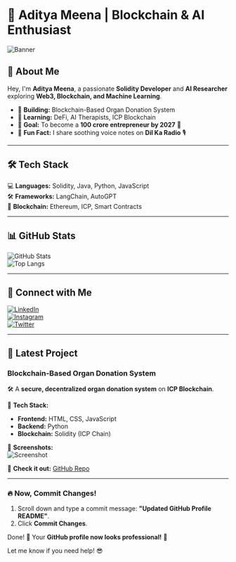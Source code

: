 # 🚀 Aditya Meena | Blockchain & AI Enthusiast  

![Banner](https://your-banner-url.com)  

## 👋 About Me  
Hey, I'm **Aditya Meena**, a passionate **Solidity Developer** and **AI Researcher** exploring **Web3, Blockchain, and Machine Learning**.  

- 🔗 **Building:** Blockchain-Based Organ Donation System  
- 🌱 **Learning:** DeFi, AI Therapists, ICP Blockchain  
- 🎯 **Goal:** To become a **100 crore entrepreneur by 2027** 🚀  
- 🎤 **Fun Fact:** I share soothing voice notes on **Dil Ka Radio** 🎙️  

---

## 🛠 Tech Stack  
💻 **Languages:** Solidity, Java, Python, JavaScript  
🛠️ **Frameworks:** LangChain, AutoGPT  
🔗 **Blockchain:** Ethereum, ICP, Smart Contracts  

---

## 📊 GitHub Stats  

![GitHub Stats](https://github-readme-stats.vercel.app/api?username=Adimeena06&show_icons=true&theme=dark)  
![Top Langs](https://github-readme-stats.vercel.app/api/top-langs/?username=Adimeena06&layout=compact&theme=dark)  

---

## 🔗 Connect with Me  
[![LinkedIn](https://img.shields.io/badge/LinkedIn-Connect-blue?logo=linkedin)](https://linkedin.com/in/adityameena)  
[![Instagram](https://img.shields.io/badge/Instagram-Follow-red?logo=instagram)](https://instagram.com/Adimeena06)  
[![Twitter](https://img.shields.io/badge/Twitter-Follow-blue?logo=twitter)](https://twitter.com/yourhandle)  

---

## 🚀 Latest Project  
### **Blockchain-Based Organ Donation System**  
🛠 A **secure, decentralized organ donation system** on **ICP Blockchain**.  

📌 **Tech Stack:**  
- **Frontend:** HTML, CSS, JavaScript  
- **Backend:** Python  
- **Blockchain:** Solidity (ICP Chain)  

📸 **Screenshots:**  
![Screenshot](https://your-image-url.com)  

🚀 **Check it out:** [GitHub Repo](https://github.com/Adimeena06/organ-donation)  

---

### **🔥 Now, Commit Changes!**  
1. Scroll down and type a commit message: **"Updated GitHub Profile README"**.  
2. Click **Commit Changes**.  

Done! 🎉 Your **GitHub profile now looks professional!** 🚀  

Let me know if you need help! 😎

